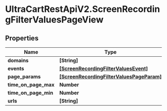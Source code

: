 # UltraCartRestApiV2.ScreenRecordingFilterValuesPageView

## Properties
Name | Type | Description | Notes
------------ | ------------- | ------------- | -------------
**domains** | **[String]** |  | [optional] 
**events** | [**[ScreenRecordingFilterValuesEvent]**](ScreenRecordingFilterValuesEvent.md) |  | [optional] 
**page_params** | [**[ScreenRecordingFilterValuesPageParam]**](ScreenRecordingFilterValuesPageParam.md) |  | [optional] 
**time_on_page_max** | **Number** |  | [optional] 
**time_on_page_min** | **Number** |  | [optional] 
**urls** | **[String]** |  | [optional] 


